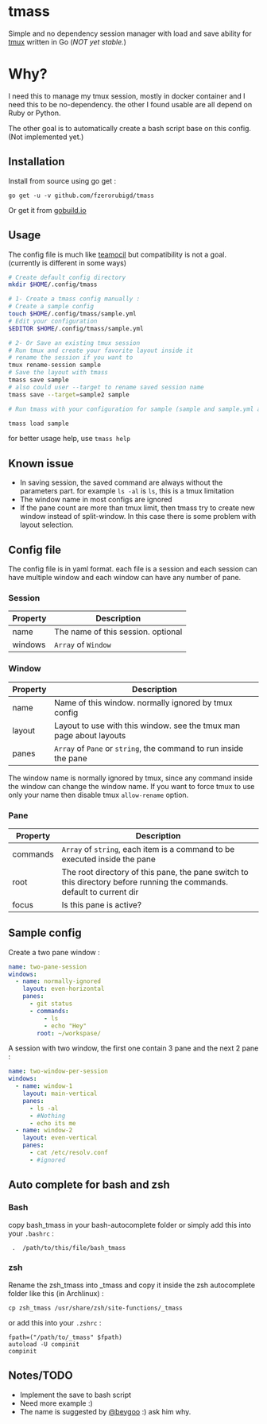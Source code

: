 # tmass

Simple and no dependency session manager with load and save ability for [tmux](http://tmux.sourceforge.net/) written in Go (*NOT yet stable.*)

# Why?

I need this to manage my tmux session, mostly in docker container and I need this to be no-dependency. the other I found usable are all depend on Ruby or Python.

The other goal is to automatically create a bash script base on this config. (Not implemented yet.)

## Installation

Install from source using go get :

```go get -u -v github.com/fzerorubigd/tmass```

Or get it from [gobuild.io](http://gobuild.io/github.com/fzerorubigd/tmass)

## Usage

The config file is much like [teamocil](http://www.teamocil.com/ ) but compatibility is not a goal. (currently is different in some ways)

```bash
# Create default config directory
mkdir $HOME/.config/tmass

# 1- Create a tmass config manually :
# Create a sample config
touch $HOME/.config/tmass/sample.yml
# Edit your configuration
$EDITOR $HOME/.config/tmass/sample.yml

# 2- Or Save an existing tmux session
# Run tmux and create your favorite layout inside it
# rename the session if you want to
tmux rename-session sample
# Save the layout with tmass
tmass save sample
# also could user --target to rename saved session name
tmass save --target=sample2 sample

# Run tmass with your configuration for sample (sample and sample.yml are equal)

tmass load sample
```

for better usage help, use ```tmass help```

## Known issue
 - In saving session, the saved command are always without the parameters part. for example `ls -al` is `ls`, this is a tmux limitation
 - The window name in most configs are ignored
 - If the pane count are more than tmux limit, then tmass try to create new window instead of split-window. In this case there is some problem with layout selection.

## Config file

The config file is in yaml format. each file is a session and each session can have multiple window and each window can have any number of pane.

### Session

| Property | Description |
| ---------| ------------|
| name | The name of this session. optional|
| windows| `Array` of `Window` |

### Window

| Property | Description |
| ---------| ------------|
| name | Name of this window. normally ignored by tmux config|
| layout| Layout to use with this window. see the tmux man page about layouts |
| panes | `Array` of `Pane` or `string`, the command to run inside the pane|

The window name is normally ignored by tmux, since any command inside the window can change the window name. If you want to force tmux to use only your name then disable tmux `allow-rename` option.

### Pane

| Property | Description |
| ---------| ------------|
| commands | `Array` of `string`, each item is a command to be executed inside the pane |
| root | The root directory of this pane, the pane switch to this directory before running the commands. default to current dir|
| focus| Is this pane is active?|

## Sample config

Create a two pane window :

```yml
name: two-pane-session
windows:
  - name: normally-ignored
    layout: even-horizontal
    panes:
      - git status
      - commands:
          - ls
          - echo "Hey"
        root: ~/workspase/
```

A session with two window, the first one contain 3 pane and the next 2 pane :
```yml
name: two-window-per-session
windows:
  - name: window-1
    layout: main-vertical
    panes:
      - ls -al
      - #Nothing
      - echo its me
  - name: window-2
    layout: even-vertical
    panes:
      - cat /etc/resolv.conf
      - #ignored
```

## Auto complete for bash and zsh

### Bash

copy bash_tmass in your bash-autocomplete folder or simply add this into your `.bashrc` :

``` .  /path/to/this/file/bash_tmass```

### zsh

Rename the zsh_tmass into _tmass and copy it inside the zsh autocomplete folder like this (in Archlinux) :
```
cp zsh_tmass /usr/share/zsh/site-functions/_tmass
```

or add this into your `.zshrc` :

```
fpath=("/path/to/_tmass" $fpath)
autoload -U compinit
compinit
```

## Notes/TODO

 * Implement the save to bash script
 * Need more example :)
 * The name is suggested by [@beygoo](https://twitter.com/beygoo) :) ask him why.
